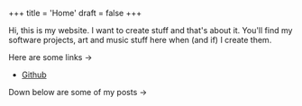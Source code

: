 +++
title = 'Home'
draft = false
+++

Hi, this is my website.
I want to create stuff and that's about it.
You'll find my software projects, art and music stuff here when (and if) I create them.

Here are some links →
- [Github](https://github.com/sluggystew)

Down below are some of my posts →
